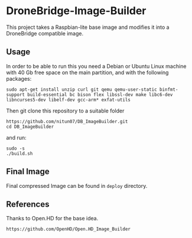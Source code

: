# DroneBridge-Image-Builder
This project takes a Raspbian-lite base image and modifies it into a DroneBridge compatible image.

## Usage
In order to be able to run this you need a Debian or Ubuntu Linux machine with 40 Gb free space on the main partition, and with the following packages:

```
sudo apt-get install unzip curl git qemu qemu-user-static binfmt-support build-essential bc bison flex libssl-dev make libc6-dev libncurses5-dev libelf-dev gcc-arm* exfat-utils
```

Then git clone this repository to a suitable folder 

```
https://github.com/nitun07/DB_ImageBuilder.git
cd DB_ImageBuilder
```

and run:

```
sudo -s
./build.sh
```

## Final Image
Final compressed Image can be found in ```deploy``` directory.

## References
Thanks to Open.HD for the base idea.

```
https://github.com/OpenHD/Open.HD_Image_Builder
```


